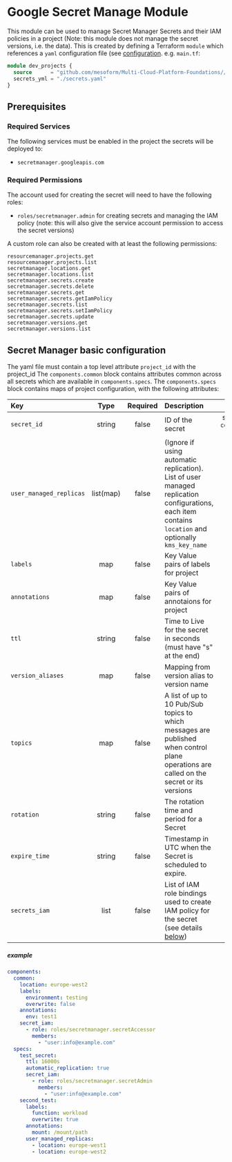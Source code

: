 # Google Secret Manage Module  
This module can be used to manage Secret Manager Secrets and their IAM policies in a project (Note: this module does not manage the secret versions, i.e. the data).
This is created by defining a Terraform `module` which references a `yaml` configuration file (see [configuration](#google-project-basic-configuration).
e.g. `main.tf`:
```terraform
module dev_projects {
  source      = "github.com/mesoform/Multi-Cloud-Platform-Foundations//Google/secret-manager"
  secrets_yml = "./secrets.yaml"
}
```
## Prerequisites
### Required Services
The following services must be enabled in the project the secrets will be deployed to:
* `secretmanager.googleapis.com`
### Required Permissions
The account used for creating the secret will need to have the following roles:
 * `roles/secretmanager.admin` for creating secrets and managing the IAM policy (note: this will also give the service 
account permission to access the secret versions)  

A custom role can also be created with at least the following permissions:
```
resourcemanager.projects.get
resourcemanager.projects.list
secretmanager.locations.get
secretmanager.locations.list
secretmanager.secrets.create
secretmanager.secrets.delete
secretmanager.secrets.get
secretmanager.secrets.getIamPolicy
secretmanager.secrets.list
secretmanager.secrets.setIamPolicy
secretmanager.secrets.update
secretmanager.versions.get
secretmanager.versions.list
```
## Secret Manager basic configuration  
The yaml file must contain a top level attribute `project_id` with the project_id
The `components.common` block contains attributes common across all secrets which are available in `components.specs`.
The `components.specs` block contains maps of project configuration, with the following attributes:

| Key                     |   Type    | Required | Description                                                                                                                                           |                 Default                  |
|:------------------------|:---------:|:--------:|:------------------------------------------------------------------------------------------------------------------------------------------------------|:----------------------------------------:|
| `secret_id`             |  string   |  false   | ID of the secret                                                                                                                                      | secret key, from `component.specs.<key>` |
| `user_managed_replicas` | list(map) |  false   | (Ignore if using automatic replication). List of user managed replication configurations, each item contains `location` and optionally `kms_key_name` |                   none                   |
| `labels`                |    map    |  false   | Key Value pairs of labels for project                                                                                                                 |                   none                   |
| `annotations`           |    map    |  false   | Key Value pairs of annotaions for project                                                                                                             |                   none                   |
| `ttl`                   |  string   |  false   | Time to Live for the secret in seconds (must have "s" at the end)                                                                                     |                   none                   |
| `version_aliases`       |    map    |  false   | Mapping from version alias to version name                                                                                                            |                   none                   |
| `topics`                |    map    |  false   | A list of up to 10 Pub/Sub topics to which messages are published when control plane operations are called on the secret or its versions              |                   none                   |
| `rotation`              |  string   |  false   | The rotation time and period for a Secret                                                                                                             |                   none                   |
| `expire_time`           |  string   |  false   | Timestamp in UTC when the Secret is scheduled to expire.                                                                                              |                   none                   |
| `secrets_iam`           |   list    |  false   | List of IAM role bindings used to create IAM policy for the secret (see details [below](#project-iam))                                                |                   none                   |


##### example  
```yaml
components:
  common:
    location: europe-west2
    labels:
      environment: testing
      overwrite: false
    annotations:
      env: test1
    secret_iam:
      - role: roles/secretmanager.secretAccessor
        members:
          - "user:info@example.com"
  specs:
    test_secret:
      ttl: 16000s
      automatic_replication: true
      secret_iam:
        - role: roles/secretmanager.secretAdmin
          members:
            - "user:info@example.com"
    second_test:
      labels:
        function: workload
        overwrite: true
      annotations:
        mount: /mount/path
      user_managed_replicas:
        - location: europe-west1
        - location: europe-west2
```